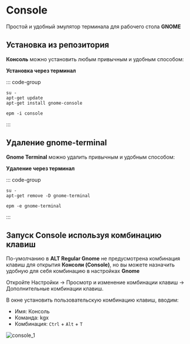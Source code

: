 # Console 

Простой и удобный эмулятор терминала для рабочего стола **GNOME**

## Установка из репозитория 

**Консоль** можно установить любым привычным и удобным способом:

**Установка через терминал**

::: code-group

```shell[apt-get]
su -
apt-get update
apt-get install gnome-console
```
```shell[epm]
epm -i console
```
:::

## Удаление gnome-terminal

**Gnome Terminal** можно удалить привычным и удобным способом:

**Удаление через терминал**

::: code-group

```shell[apt-get]
su -
apt-get remove -D gnome-terminal
```
```shell[epm]
epm -e gnome-terminal
```
:::

## Запуск Console используя комбинацию клавиш

По-умолчанию в **ALT Regular Gnome** не предусмотрена комбинация клавиш для открытия **Консоли (Console)**, но вы можете назначить удобную для себя комбинацию в настройках **Gnome**

Откройте Настройки -> Просмотр и изменение комбинации клавиш -> Дополнительные комбинации клавиш.

В окне установить пользовательскую комбинацию клавиш, вводим:
* Имя: Консоль
* Команда: kgx
* Комбинация: `Ctrl` + `Alt` + `T`

![console_1](/console/console_1.gif)
